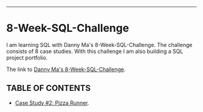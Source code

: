 ----
# 8-Week-SQL-Challenge

I am learning SQL with Danny Ma's 8-Week-SQL-Challenge.  The challenge consists of 8 case studies.  With this challenge I am also building a SQL project portfolio. 

The link to [Danny Ma's 8-Week-SQL-Challenge](https://8weeksqlchallenge.com/getting-started/).

## TABLE OF CONTENTS

* [Case Study #2: Pizza Runner](https://github.com/davidrtorres/8-Week-SQL-Challenge/tree/main/Case%20Study%20%232%20-%20Pizza%20Runner).

